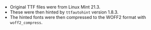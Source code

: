 - Original TTF files were from Linux Mint 21.3.
- These were then hinted by `ttfautohint` version 1.8.3.
- The hinted fonts were then compressed to the WOFF2 format with `woff2_compress`.
